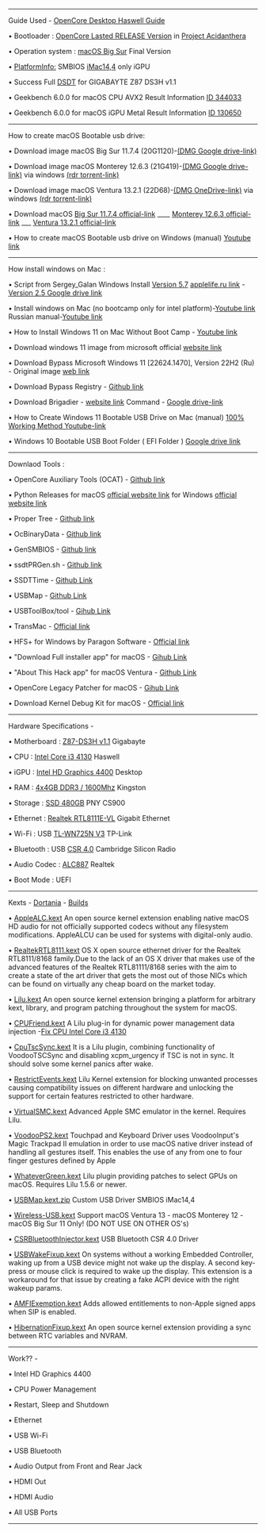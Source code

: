 _________________________________________________________________________________________________________________________________________________

Guide Used - [OpenCore Desktop Haswell Guide](https://dortania.github.io/OpenCore-Install-Guide/config.plist/haswell.html)

• Bootloader : [OpenCore Lasted RELEASE Version](https://github.com/acidanthera/OpenCorePkg) in [Project Acidanthera](https://github.com/orgs/acidanthera/repositories)

• Operation system : [macOS Big Sur](https://www.apple.com/newsroom/2020/11/macos-big-sur-is-here/) Final Version

• [PlatformInfo:](https://dortania.github.io/OpenCore-Install-Guide/config.plist/haswell.html#platforminfo) SMBIOS [iMac14,4](https://support.apple.com/kb/SP701?locale=ru_RU) only iGPU

• Success Full [DSDT](https://github.com/So1jon/Gigabayte-Z87-DS3H-Intel-Core-i3-4130-Intel-HD-Graphics-4400/files/10581093/DSDT_GIGABAYTE-Z87-DS3H_Intel-Core-i3-4130.zip) for GIGABAYTE Z87 DS3H v1.1

• Geekbench 6.0.0 for macOS CPU AVX2 Result Information [ID 344033 ](https://browser.geekbench.com/v6/cpu/344033)

• Geekbench 6.0.0 for macOS iGPU Metal Result Information [ID 130650](https://browser.geekbench.com/v6/compute/130650)

_________________________________________________________________________________________________________________________________________________


How to create macOS Bootable usb drive:

• Download image macOS Big Sur 11.7.4 (20G1120)-[(DMG Google drive-link)](https://drive.google.com/file/d/1yQftJGwxwnKT9K96VS53QJ1xRS2ckEii/view?usp=share_link)

• Download image macOS Monterey 12.6.3 (21G419)-[(DMG Google drive-link)](https://drive.google.com/file/d/1wNvONhKAopXCp-OM6k9Cd1-amjXIZhn4/view?usp=share_link) via windows [(rdr torrent-link)](https://rutracker.org/forum/viewtopic.php?t=6066530)

• Download image macOS Ventura 13.2.1 (22D68)-[(DMG OneDrive-link)](https://79mac-my.sharepoint.com/:u:/g/personal/7_79mac_onmicrosoft_com/ERDaGy6muHRPoZuOkFe7IG0BKK3UEsvQ9knweykuC5_6dA?e=4iitgP) via windows [(rdr torrent-link)](https://rutracker.org/forum/viewtopic.php?t=6223477)

• Download macOS [Big Sur 11.7.4 official-link](https://swcdn.apple.com/content/downloads/26/54/032-50519-A_CXUH67MIZN/z1mbjod7nna0yhubto3a7pyq1gilhin6fw/InstallAssistant.pkg) ____ [Monterey 12.6.3 official-link](https://swcdn.apple.com/content/downloads/17/14/032-33828-A_KX25OQBX8S/lz9yip4rmenyju8nkv4wpaqtdmvzfogkcb/InstallAssistant.pkg) ___ [Ventura 13.2.1 official-link](https://swcdn.apple.com/content/downloads/26/15/032-48342-A_OG2YEE7OSX/8sd3qpy79cimb7cjiy47cytps0gm7m0z5l/InstallAssistant.pkg)

• How to create macOS Bootable usb drive on Windows (manual) [Youtube link](https://youtu.be/AhMETX7U1EY)


_________________________________________________________________________________________________________________________________________________


How install windows on Mac :

• Script from Sergey_Galan  Windows Install [Version 5.7](https://i.applelife.ru/2021/11/493507_Windows_Install_5.7.zip) [applelife.ru link](https://applelife.ru/threads/skript-ustanovki-windows-iz-pod-macos.2942844/page-19#post-741961) - [Version 2.5 Google drive link](https://drive.google.com/file/d/1m29LIGJOVr4UV2RkyqeOZkMV6XzFKhqJ/view)

• Install windows on Mac (no bootcamp only for intel platform)-[Youtube link](https://youtu.be/3_h9yOvrAKc) Russian manual-[Youtube link](https://youtu.be/5pBLnKHz6c0)

• How to Install Windows 11 on Mac Without Boot Camp - [Youtube link](https://youtu.be/flxXlArDFCY)

• Download windows 11 image from microsoft official [website link](https://www.microsoft.com/ru-ru/software-download/windows11)

• Download Bypass Microsoft Windows 11 [22624.1470], Version 22H2 (Ru) - Original image  [web link](https://comss.cloud/22624.1470.230311-2336.NI_RELEASE_SVC_BETAFLT_PROD1_CLIENTMULTI_X64FRE_RU-RU_FIXED_2023_03_23.iso) 

• Download Bypass Registry - [Github link](https://github.com/haithamaouati/BW11)

• Download Brigadier - [website link](https://www.youtube.com/redirect?event=video_description&redir_token=QUFFLUhqbmV6eWdUZDdsRUZ2U1UxVFFZY29BVDYwckR5QXxBQ3Jtc0tuaXN1eVdTYXBDTlY0NDhCWUQzZ3BGYmkzUVRfaHF1Nm9aNkhPbVBweXFqTmsyMTZZUFk3RkMwZ0ZKbzB4VEFtWFNLTUQwS3F2TVVkT2tOVmRTUm1NQXNfSHNQcmhDdkw3SjBleVpQQ3ZBeTBLdnBxbw&q=https%3A%2F%2Fbit.ly%2F3aRRu0M&v=flxXlArDFCY)  Command - [Google drive-link](https://drive.google.com/file/d/1eY-CONimt4J74qrx1kUciwVyLSNMd0jX/view)

• How to Create Windows 11 Bootable USB Drive on Mac (manual) [100% Working Method Youtube-link](https://youtu.be/yfaaVDBqrvI)

• Windows 10 Bootable USB Boot Folder ( EFI Folder ) [Google drive link](https://drive.google.com/file/d/1AVWyE8RkHE_e6SomJYted2wFpeiBs9Hi/view)

_________________________________________________________________________________________________________________________________________________

Downlaod Tools :

• OpenCore Auxiliary Tools (OCAT) - [Github link](https://github.com/ic005k/OCAuxiliaryTools)

• Python Releases for macOS [official website link](https://www.python.org/downloads/macos/) for Windows [official website link](https://www.python.org/downloads/windows/)

• Proper Tree        - [Github link](https://github.com/corpnewt/ProperTree)

• OcBinaryData       - [Github link](https://github.com/acidanthera/OcBinaryData)

• GenSMBIOS          - [Github link](https://github.com/corpnewt/GenSMBIOS)

• ssdtPRGen.sh       - [Github link](https://github.com/Piker-Alpha/ssdtPRGen.sh)

• SSDTTime           - [Github Link](https://github.com/corpnewt/SSDTTime)

• USBMap             - [Github Link](https://github.com/corpnewt/USBMap)

• USBToolBox/tool    - [Gihub Link](https://github.com/USBToolBox/tool)

• TransMac           - [Official link](https://www.acutesystems.com/scrtm.htm)

• HFS+ for Windows by Paragon Software - [Official link](https://www.paragon-software.com/home/hfs-windows/)

• "Download Full installer app" for macOS - [Gihub Link](https://github.com/scriptingosx/DownloadFullInstaller)

• "About This Hack app" for macOS Ventura - [Github Link](https://github.com/0xCUB3/About-This-Hack)

• OpenCore Legacy Patcher for macOS - [Gihub Link](https://github.com/dortania/OpenCore-Legacy-Patcher)
 
• Download Kernel Debug Kit for macOS - [Official link](https://developer.apple.com/download/all/)
_________________________________________________________________________________________________________________________________________________

Hardware Specifications -

• Motherboard : [Z87-DS3H v1.1](https://www.gigabyte.ru/products/page/mb/ga-z87-ds3hrev_11#kf) Gigabayte 

• CPU : [Intel Core i3 4130](https://ark.intel.com/content/www/ru/ru/ark/products/77480/intel-core-i34130-processor-3m-cache-3-40-ghz.html) Haswell
 
• iGPU : [Intel HD Graphics 4400](https://ark.intel.com/content/www/us/en/ark/products/graphics/81497/intel-hd-graphics-4400.html#@Desktop) Desktop

• RAM : [4x4GB DDR3 / 1600Mhz](https://www.kingston.com/dataSheets/KVR16N11S8_4.pdf) Kingston
 
• Storage : [SSD 480GB](https://www.pny.com.tw/en/products-detail/CS900-2-point-5-SSD/) PNY CS900 
 
• Ethernet : [Realtek RTL8111E-VL](https://4ip.info/files/attachments/RTL8111E.pdf) Gigabit Ethernet
 
• Wi-Fi : USB [TL-WN725N V3](https://www.tp-link.com/us/support/download/tl-wn725n/) TP-Link 

• Bluetooth : USB [CSR 4.0](https://russian.alibaba.com/p-detail/Universal-1600104012497.html?spm=a2700.7724857.0.0.eaefdcc1UmOoT3) Cambridge Silicon Radio
 
• Audio Codec : [ALC887](http://www.chipset-ic.com/datasheet/ALC887.pdf) Realtek 
 
• Boot Mode : UEFI

_________________________________________________________________________________________________________________________________________________


Kexts - [Dortania](https://dortania.github.io) - [Builds](https://dortania.github.io/builds/) 


• [AppleALC.kext](https://github.com/acidanthera/AppleALC) An open source kernel extension enabling native macOS HD audio for not officially supported codecs without any filesystem modifications. AppleALCU can be used for systems with digital-only audio.

• [RealtekRTL8111.kext](https://github.com/Mieze/RTL8111_driver_for_OS_X/releases) OS X open source ethernet driver for the Realtek RTL8111/8168 family.Due to the lack of an OS X driver that makes use of the advanced features of the Realtek RTL81111/8168 series with the aim to create a state of the art driver that gets the most out of those NICs which can be found on virtually any cheap board on the market today.

• [Lilu.kext](https://github.com/acidanthera/Lilu) An open source kernel extension bringing a platform for arbitrary kext, library, and program patching throughout the system for macOS.

• [CPUFriend.kext](https://github.com/acidanthera/CPUFriend) A Lilu plug-in for dynamic power management data injection -[Fix CPU Intel Core i3 4130](https://github.com/So1jon/Gigabayte-Z87-DS3H-Intel-Core-i3-4130-Intel-HD-Graphics-4400/files/9784489/CPU_Fix.zip)

• [CpuTscSync.kext](https://github.com/acidanthera/CpuTscSync) It is a Lilu plugin, combining functionality of VoodooTSCSync and disabling xcpm_urgency if TSC is not in sync. It should solve some kernel panics after wake.

• [RestrictEvents.kext](https://github.com/acidanthera/RestrictEvents) Lilu Kernel extension for blocking unwanted processes causing compatibility issues on different hardware and unlocking the support for certain features restricted to other hardware.

• [VirtualSMC.kext](https://github.com/acidanthera/VirtualSMC)  Advanced Apple SMC emulator in the kernel. Requires Lilu.

• [VoodooPS2.kext](https://github.com/acidanthera/VoodooPS2) Touchpad and Keyboard Driver uses VoodooInput's Magic Trackpad II emulation in order to use macOS native driver instead of handling all gestures itself. This enables the use of any from one to four finger gestures defined by Apple

• [WhateverGreen.kext](https://github.com/acidanthera/WhateverGreen) Lilu plugin providing patches to select GPUs on macOS. Requires Lilu 1.5.6 or newer.

• [USBMap.kext.zip](https://github.com/So1jon/Gigabayte-Z87-DS3H-Intel-Core-i3-4130-Intel-HD-Graphics-4400/files/10427360/USBMap.kext.zip) Custom USB Driver SMBIOS iMac14,4

• [Wireless-USB.kext](https://github.com/chris1111/Wireless-USB-Big-Sur-Adapter) Support macOS Ventura 13 - macOS Monterey 12 - macOS Big Sur 11 Only! (DO NOT USE ON OTHER OS's)

• [CSRBluetoothInjector.kext](https://github.com/So1jon/Gigabayte-Z87-DS3H-Intel-Core-i3-4130-Intel-HD-Graphics-4400/files/9784693/CSRBluetoothInjector.kext.zip) USB Bluetooth CSR 4.0 Driver

• [USBWakeFixup.kext](https://github.com/osy/USBWakeFixup) On systems without a working Embedded Controller, waking up from a USB device might not wake up the display. A second key-press or mouse click is required to wake up the display. This extension is a workaround for that issue by creating a fake ACPI device with the right wakeup params.

• [AMFIExemption.kext](https://github.com/osy/AMFIExemption) Adds allowed entitlements to non-Apple signed apps when SIP is enabled.

• [HibernationFixup.kext](https://github.com/acidanthera/HibernationFixup) An open source kernel extension providing a sync between RTC variables and NVRAM.

_________________________________________________________________________________________________________________________________________________
 

Work?? -

• Intel HD Graphics 4400 

• CPU Power Management 

• Restart, Sleep and Shutdown 

• Ethernet 

• USB Wi-Fi 

• USB Bluetooth 

• Audio Output from Front and Rear Jack 

• HDMI Out
 
• HDMI Audio 

• All USB Ports

_________________________________________________________________________________________________________________________________________________
